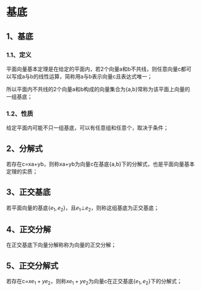 # 基底

## 1、基底
### 1.1、定义
平面向量基本定理是在给定的平面内，若2个向量a和b不共线，则任意向量c都可以写成a与b的线性运算，简称用a与b表示向量c且表达式唯一；

所以平面内不共线的2个向量a和b构成的向量集合为{a,b}常称为该平面上向量的一组基底；

### 1.2、性质
给定平面内可能不只一组基底，可以有任意组和任意个，取决于条件；

## 2、分解式
若存在c=xa+yb，则称xa+yb为向量c在基底{a,b}下的分解式，也是平面向量基本定理的实质；

## 3、正交基底
若平面向量的基底{$e_{1},e_{2}$}，且$e_{1}\bot e_{2}$，则称这组基底为正交基底；

## 4、正交分解
在正交基底下向量分解称称为向量的正交分解；

## 5、正交分解式
若存在c=$xe_{1}+ye_{2}$，则称$xe_{1}+ye_{2}$为向量c在正交基底{$e_{1},e_{2}$}下的分解式；
